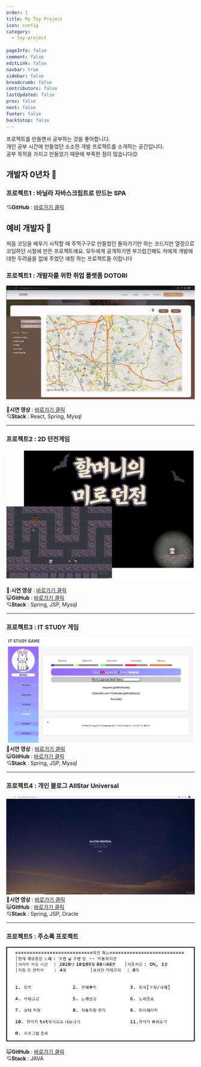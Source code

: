```yaml
---
order: 1
title: My Toy Project
icon: config
category:
  - toy-project

pageInfo: false
comment: false
editLink: false
navbar: true
sidebar: false
breadcrumb: false
contributors: false
lastUpdated: false
prev: false
next: false
footer: false
backtotop: false
---
```


프로젝트를 만들면서 공부하는 것을 좋아합니다.  
개인 공부 시간에 만들었던 소소한 개발 프로젝트를 소개하는 공간입니다.  
공부 목적을 가지고 만들었기 때문에 부족한 점이 많습니다:blush:

## 개발자 0년차 :hatched_chick:

### 프로젝트1 : 바닐라 자바스크립트로 만드는 SPA <Badge text="개발중" type="warning" />

:cupid:**GitHub** : [바로가기 클릭](https://github.com/jstella96/book-journal)

## 예비 개발자 :hatching_chick:

처음 코딩을 배우기 시작할 때 주먹구구로 만들었던 돌아가기만 하는 코드지만 열정으로 코딩하던 시절에 만든 프로젝트예요. 모두에게 공개하기엔 부끄럽긴해도 저에게 개발에 대한 두려움을 없애 주었던 애정 하는 프로젝트들 이랍니다

### 프로젝트1 : 개발자를 위한 취업 플랫폼 DOTORI

![blogProject](./img/dotori-project.png)

:movie_camera:**시연 영상** : [바로가기 클릭](https://www.youtube.com/watch?v=RJfIN3_Uwu0)  
:cupid:**Stack** : React, Spring, Mysql

---

### 프로젝트2 : 2D 던전게임

![blogProject](./img/game-project-1-a.png)

:movie_camera::**시연 영상** : [바로가기 클릭](https://www.youtube.com/watch?v=S76dEhq3IyE)  
😺**GitHub** : [바로가기 클릭](https://github.com/jstella96/dungeon-game)  
:cupid:**Stack** : Spring, JSP, Mysql

---

### 프로젝트3 : IT STUDY 게임

![blogProject](./img/geme-project-2.png)
:movie_camera:**시연 영상** : [바로가기 클릭](https://www.youtube.com/watch?v=S76dEhq3IyE#t=2m17s)  
😺**GitHub** : [바로가기 클릭](https://github.com/jstella96/it-study-game)  
:cupid:**Stack** : Spring, JSP, Mysql

---

### 프로젝트4 : 개인 블로그 AllStar Universal

![blogProject](./img/blog-project.png)
:movie_camera:**시연 영상** : [바로가기 클릭](https://www.youtube.com/watch?v=cR2xTDW_EFA)  
😺**GitHub** : [바로가기 클릭](https://github.com/jstella96/allstar-universal-blog)  
:cupid:**Stack** : Spring, JSP, Oracle

---

### 프로젝트5 : 주소록 프로젝트

![blogProject](./img/address-project.png)

😺**GitHub** : [바로가기 클릭](https://github.com/jstella96/addressbook)  
:cupid:**Stack** : JAVA
